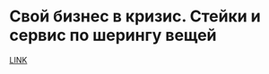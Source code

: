 # Свой бизнес в кризис. Стейки и сервис по шерингу вещей



[LINK](https://varlamov.ru/1444439.html)